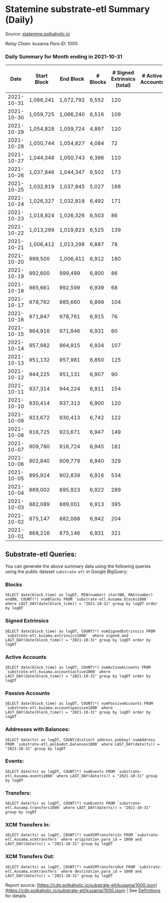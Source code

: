 # Statemine substrate-etl Summary (Daily)

_Source_: [statemine.polkaholic.io](https://statemine.polkaholic.io)

*Relay Chain*: kusama
*Para ID*: 1000



### Daily Summary for Month ending in 2021-10-31


| Date | Start Block | End Block | # Blocks | # Signed Extrinsics (total) | # Active Accounts | # Passive | # New | # Addresses with Balances | # Events | # Transfers | # XCM Transfers In | # XCM Transfers Out | Issues | 
| ---- | ----------- | --------- | -------- | --------------------------- | ----------------- | --------- | ----- | ------------------------- | -------- | ----------- | ------------------ | ------------------- | ------ |
| 2021-10-31 | 1,066,241 | 1,072,792 | 6,552 | 120 |  |  |  | 13,632 | 15,533 | 1,906 ($228,290.44) | 27 ($184.03) |   |  |
| 2021-10-30 | 1,059,725 | 1,066,240 | 6,516 | 109 |  |  |  | 13,639 | 15,211 | 1,669 ($235,572.45) | 23 ($1,740.01) |   |  |
| 2021-10-29 | 1,054,828 | 1,059,724 | 4,897 | 120 |  |  |  |  | 12,446 | 1,897 ($473,344.97) | 26 ($167.70) |   |  |
| 2021-10-28 | 1,050,744 | 1,054,827 | 4,084 | 72 |  |  |  | 13,630 | 9,658 | 1,137 ($113,235.96) | 22 ($669.26) |   |  |
| 2021-10-27 | 1,044,348 | 1,050,743 | 6,396 | 110 |  |  |  | 13,615 | 15,162 | 1,937 ($648,279.82) | 26 ($684.19) |   |  |
| 2021-10-26 | 1,037,846 | 1,044,347 | 6,502 | 173 |  |  |  | 13,582 | 17,614 | 2,431 ($267,125.81) | 38 ($3,156.38) |   |  |
| 2021-10-25 | 1,032,819 | 1,037,845 | 5,027 | 188 |  |  |  | 13,554 | 13,338 | 2,547 ($369,294.18) | 31 ($562.68) |   |  |
| 2021-10-24 | 1,026,327 | 1,032,818 | 6,492 | 171 |  |  |  | 13,524 | 17,355 | 2,261 ($307,683.74) | 37 ($578.68) |   |  |
| 2021-10-23 | 1,019,824 | 1,026,326 | 6,503 | 86 |  |  |  | 13,322 | 14,931 | 1,611 ($256,554.51) | 18 ($527.74) |   |  |
| 2021-10-22 | 1,013,299 | 1,019,823 | 6,525 | 139 |  |  |  | 13,298 | 15,329 | 1,786 ($370,638.66) | 19 ($4,253.14) |   |  |
| 2021-10-21 | 1,006,412 | 1,013,298 | 6,887 | 78 |  |  |  | 13,252 | 15,423 | 1,401 ($92,346.36) | 11 ($335.32) |   |  |
| 2021-10-20 | 999,500 | 1,006,411 | 6,912 | 180 |  |  |  | 13,238 | 18,126 | 2,927 ($412,133.59) | 24 ($1,984.90) |   |  |
| 2021-10-19 | 992,600 | 999,499 | 6,900 | 86 |  |  |  | 13,040 | 15,665 | 1,563 ($314,232.26) | 26 ($876.35) |   |  |
| 2021-10-18 | 985,661 | 992,599 | 6,939 | 68 |  |  |  | 13,028 | 15,474 | 1,327 ($178,705.22) | 17 ($93.83) |   |  |
| 2021-10-17 | 978,762 | 985,660 | 6,899 | 104 |  |  |  | 13,010 | 15,753 | 1,610 ($506,013.05) | 22 ($411.33) |   |  |
| 2021-10-16 | 971,847 | 978,761 | 6,915 | 76 |  |  |  | 12,991 | 15,544 | 1,387 ($351,493.51) | 32 ($872.35) |   |  |
| 2021-10-15 | 964,916 | 971,846 | 6,931 | 60 |  |  |  | 12,973 | 15,125 | 1,065 ($119,852.90) | 11 ($493.37) |   |  |
| 2021-10-14 | 957,982 | 964,915 | 6,934 | 107 |  |  |  | 12,959 | 16,126 | 1,841 ($176,878.69) | 30 ($971.88) |   |  |
| 2021-10-13 | 951,132 | 957,981 | 6,850 | 125 |  |  |  | 12,933 | 16,090 | 1,855 ($397,619.68) | 43 ($398.51) |   |  |
| 2021-10-12 | 944,225 | 951,131 | 6,907 | 90 |  |  |  | 12,892 | 15,752 | 1,618 ($683,656.85) |   |   |  |
| 2021-10-11 | 937,314 | 944,224 | 6,911 | 154 |  |  |  |  | 16,763 | 2,429 ($322,508.11) |   |   |  |
| 2021-10-10 | 930,414 | 937,313 | 6,900 | 120 |  |  |  | 12,846 | 15,972 | 1,801 ($779,206.70) |   |   |  |
| 2021-10-09 | 923,672 | 930,413 | 6,742 | 122 |  |  |  | 12,830 | 16,035 | 2,101 ($590,041.50) |   |   |  |
| 2021-10-08 | 916,725 | 923,671 | 6,947 | 149 |  |  |  | 12,803 | 16,765 | 2,356 ($383,750.20) |   |   |  |
| 2021-10-07 | 909,780 | 916,724 | 6,945 | 181 |  |  |  | 12,770 | 17,512 | 2,958 ($160,340.91) |   |   |  |
| 2021-10-06 | 902,840 | 909,779 | 6,940 | 329 |  |  |  | 12,729 | 18,639 | 3,722 ($616,261.20) |   |   |  |
| 2021-10-05 | 895,924 | 902,839 | 6,916 | 534 |  |  |  | 12,684 | 20,231 | 4,742 ($1,766,435.86) |   |   |  |
| 2021-10-04 | 889,002 | 895,923 | 6,922 | 289 |  |  |  |  | 18,667 | 3,776 ($1,254,956.67) |   |   |  |
| 2021-10-03 | 882,089 | 889,001 | 6,913 | 395 |  |  |  | 12,527 | 19,631 | 4,364 ($731,014.60) |   |   |  |
| 2021-10-02 | 875,147 | 882,088 | 6,942 | 204 |  |  |  | 12,443 | 17,667 | 3,058 ($532,435.86) |   |   |  |
| 2021-10-01 | 868,216 | 875,146 | 6,931 | 321 |  |  |  | 12,412 | 18,756 | 3,794 ($615,019.77) |   |   |  |

## Substrate-etl Queries:
You can generate the above summary data using the following queries using the public dataset `substrate-etl` in Google BigQuery:


### Blocks
```
SELECT date(block_time) as logDT, MIN(number) startBN, MAX(number) endBN, COUNT(*) numBlocks FROM `substrate-etl.kusama.blocks1000`  where LAST_DAY(date(block_time)) = "2021-10-31" group by logDT order by logDT
```


### Signed Extrinsics
```
SELECT date(block_time) as logDT, COUNT(*) numSignedExtrinsics FROM `substrate-etl.kusama.extrinsics1000`  where signed and LAST_DAY(date(block_time)) = "2021-10-31" group by logDT order by logDT
```


### Active Accounts
```
SELECT date(block_time) as logDT, COUNT(*) numActiveAccounts FROM `substrate-etl.kusama.accountsactive1000` where LAST_DAY(date(block_time)) = "2021-10-31" group by logDT order by logDT
```


### Passive Accounts
```
SELECT date(block_time) as logDT, COUNT(*) numPassiveAccounts FROM `substrate-etl.kusama.accountspassive1000` where LAST_DAY(date(block_time)) = "2021-10-31" group by logDT order by logDT
```


### Addresses with Balances:
```
SELECT date(ts) as logDT, COUNT(distinct address_pubkey) numAddress FROM `substrate-etl.polkadot.balances1000` where LAST_DAY(date(ts)) = "2021-10-31" group by logDT
```


### Events:
```
SELECT date(ts) as logDT, COUNT(*) numEvents FROM `substrate-etl.kusama.events1000` where LAST_DAY(date(ts)) = "2021-10-31" group by logDT
```


### Transfers:
```
SELECT date(ts) as logDT, COUNT(*) numEvents FROM `substrate-etl.kusama.transfers1000` where LAST_DAY(date(ts)) = "2021-10-31" group by logDT
```


### XCM Transfers In:
```
SELECT date(ts) as logDT, COUNT(*) numXCMTransfersIn FROM `substrate-etl.kusama.xcmtransfers` where origination_para_id = 1000 and LAST_DAY(date(ts)) = "2021-10-31" group by logDT
```


### XCM Transfers Out:
```
SELECT date(ts) as logDT, COUNT(*) numXCMTransfersOut FROM `substrate-etl.kusama.xcmtransfers` where destination_para_id = 1000 and LAST_DAY(date(ts)) = "2021-10-31" group by logDT
```



Report source: [https://cdn.polkaholic.io/substrate-etl/kusama/1000.json](https://cdn.polkaholic.io/substrate-etl/kusama/1000.json) | See [Definitions](/DEFINITIONS.md) for details
